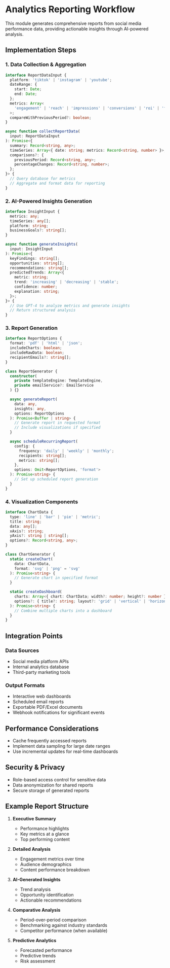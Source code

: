 # Analytics Reporting Workflow

This module generates comprehensive reports from social media performance data, providing actionable insights through AI-powered analysis.

## Implementation Steps

### 1. Data Collection & Aggregation
```typescript
interface ReportDataInput {
  platform: 'tiktok' | 'instagram' | 'youtube';
  dateRange: {
    start: Date;
    end: Date;
  };
  metrics: Array<
    'engagement' | 'reach' | 'impressions' | 'conversions' | 'roi' | 'followerGrowth'
  >;
  compareWithPreviousPeriod?: boolean;
}

async function collectReportData(
  input: ReportDataInput
): Promise<{
  summary: Record<string, any>;
  timeSeries: Array<{ date: string; metrics: Record<string, number> }>;
  comparisons?: {
    previousPeriod: Record<string, any>;
    percentageChanges: Record<string, number>;
  };
}> {
  // Query database for metrics
  // Aggregate and format data for reporting
}
```

### 2. AI-Powered Insights Generation
```typescript
interface InsightInput {
  metrics: any;
  timeSeries: any[];
  platform: string;
  businessGoals?: string[];
}

async function generateInsights(
  input: InsightInput
): Promise<{
  keyFindings: string[];
  opportunities: string[];
  recommendations: string[];
  predictedTrends: Array<{
    metric: string;
    trend: 'increasing' | 'decreasing' | 'stable';
    confidence: number;
    explanation: string;
  }>;
}> {
  // Use GPT-4 to analyze metrics and generate insights
  // Return structured analysis
}
```

### 3. Report Generation
```typescript
interface ReportOptions {
  format: 'pdf' | 'html' | 'json';
  includeCharts: boolean;
  includeRawData: boolean;
  recipientEmails?: string[];
}

class ReportGenerator {
  constructor(
    private templateEngine: TemplateEngine,
    private emailService?: EmailService
  ) {}

  async generateReport(
    data: any,
    insights: any,
    options: ReportOptions
  ): Promise<Buffer | string> {
    // Generate report in requested format
    // Include visualizations if specified
  }

  async scheduleRecurringReport(
    config: {
      frequency: 'daily' | 'weekly' | 'monthly';
      recipients: string[];
      metrics: string[];
    },
    options: Omit<ReportOptions, 'format'>
  ): Promise<string> {
    // Set up scheduled report generation
  }
}
```

### 4. Visualization Components
```typescript
interface ChartData {
  type: 'line' | 'bar' | 'pie' | 'metric';
  title: string;
  data: any[];
  xAxis?: string;
  yAxis?: string | string[];
  options?: Record<string, any>;
}

class ChartGenerator {
  static createChart(
    data: ChartData,
    format: 'svg' | 'png' = 'svg'
  ): Promise<string> {
    // Generate chart in specified format
  }

  static createDashboard(
    charts: Array<{ chart: ChartData; width?: number; height?: number }>,
    options?: { title?: string; layout?: 'grid' | 'vertical' | 'horizontal' }
  ): Promise<string> {
    // Combine multiple charts into a dashboard
  }
}
```

## Integration Points

### Data Sources
- Social media platform APIs
- Internal analytics database
- Third-party marketing tools

### Output Formats
- Interactive web dashboards
- Scheduled email reports
- Exportable PDF/Excel documents
- Webhook notifications for significant events

## Performance Considerations
- Cache frequently accessed reports
- Implement data sampling for large date ranges
- Use incremental updates for real-time dashboards

## Security & Privacy
- Role-based access control for sensitive data
- Data anonymization for shared reports
- Secure storage of generated reports

## Example Report Structure

1. **Executive Summary**
   - Performance highlights
   - Key metrics at a glance
   - Top performing content

2. **Detailed Analysis**
   - Engagement metrics over time
   - Audience demographics
   - Content performance breakdown

3. **AI-Generated Insights**
   - Trend analysis
   - Opportunity identification
   - Actionable recommendations

4. **Comparative Analysis**
   - Period-over-period comparison
   - Benchmarking against industry standards
   - Competitor performance (when available)

5. **Predictive Analytics**
   - Forecasted performance
   - Predictive trends
   - Risk assessment